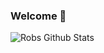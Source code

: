 ### Welcome 👋

<img align="center" alt="Robs Github Stats" src="https://github-readme-stats.vercel.app/api?username=robertmarks&show_icons=true&hide_border=true&icon_color=7E7E7E&title_color=7E7E7E&count_private=true&include_all_commits=true&theme=material-palenight"/>

<!--
**robertmarks/robertmarks** is a ✨ _special_ ✨ repository because its `README.md` (this file) appears on your GitHub profile.

Here are some ideas to get you started:

- 🔭 I’m currently working on ...
- 🌱 I’m currently learning ...
- 👯 I’m looking to collaborate on ...
- 🤔 I’m looking for help with ...
- 💬 Ask me about ...
- 📫 How to reach me: ...
- 😄 Pronouns: ...
- ⚡ Fun fact: ...
-->
